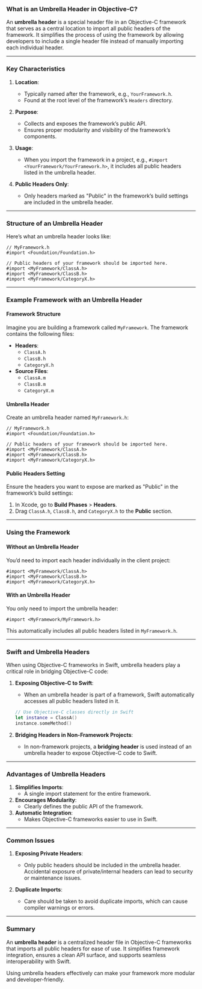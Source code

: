 ### **What is an Umbrella Header in Objective-C?**

An **umbrella header** is a special header file in an Objective-C framework that serves as a central location to import all public headers of the framework. It simplifies the process of using the framework by allowing developers to include a single header file instead of manually importing each individual header.

---

### **Key Characteristics**

1. **Location**:
   - Typically named after the framework, e.g., `YourFramework.h`.
   - Found at the root level of the framework’s `Headers` directory.

2. **Purpose**:
   - Collects and exposes the framework’s public API.
   - Ensures proper modularity and visibility of the framework’s components.

3. **Usage**:
   - When you import the framework in a project, e.g., `#import <YourFramework/YourFramework.h>`, it includes all public headers listed in the umbrella header.

4. **Public Headers Only**:
   - Only headers marked as "Public" in the framework’s build settings are included in the umbrella header.

---

### **Structure of an Umbrella Header**

Here’s what an umbrella header looks like:

```objc
// MyFramework.h
#import <Foundation/Foundation.h>

// Public headers of your framework should be imported here.
#import <MyFramework/ClassA.h>
#import <MyFramework/ClassB.h>
#import <MyFramework/CategoryX.h>
```

---

### **Example Framework with an Umbrella Header**

#### **Framework Structure**

Imagine you are building a framework called `MyFramework`. The framework contains the following files:

- **Headers**:
  - `ClassA.h`
  - `ClassB.h`
  - `CategoryX.h`
- **Source Files**:
  - `ClassA.m`
  - `ClassB.m`
  - `CategoryX.m`

#### **Umbrella Header**

Create an umbrella header named `MyFramework.h`:

```objc
// MyFramework.h
#import <Foundation/Foundation.h>

// Public headers of your framework should be imported here.
#import <MyFramework/ClassA.h>
#import <MyFramework/ClassB.h>
#import <MyFramework/CategoryX.h>
```

#### **Public Headers Setting**

Ensure the headers you want to expose are marked as "Public" in the framework’s build settings:

1. In Xcode, go to **Build Phases** > **Headers**.
2. Drag `ClassA.h`, `ClassB.h`, and `CategoryX.h` to the **Public** section.

---

### **Using the Framework**

#### **Without an Umbrella Header**
You’d need to import each header individually in the client project:

```objc
#import <MyFramework/ClassA.h>
#import <MyFramework/ClassB.h>
#import <MyFramework/CategoryX.h>
```

#### **With an Umbrella Header**
You only need to import the umbrella header:

```objc
#import <MyFramework/MyFramework.h>
```

This automatically includes all public headers listed in `MyFramework.h`.

---

### **Swift and Umbrella Headers**

When using Objective-C frameworks in Swift, umbrella headers play a critical role in bridging Objective-C code:

1. **Exposing Objective-C to Swift**:
   - When an umbrella header is part of a framework, Swift automatically accesses all public headers listed in it.

   ```swift
   // Use Objective-C classes directly in Swift
   let instance = ClassA()
   instance.someMethod()
   ```

2. **Bridging Headers in Non-Framework Projects**:
   - In non-framework projects, a **bridging header** is used instead of an umbrella header to expose Objective-C code to Swift.

---

### **Advantages of Umbrella Headers**

1. **Simplifies Imports**:
   - A single import statement for the entire framework.
2. **Encourages Modularity**:
   - Clearly defines the public API of the framework.
3. **Automatic Integration**:
   - Makes Objective-C frameworks easier to use in Swift.

---

### **Common Issues**

1. **Exposing Private Headers**:
   - Only public headers should be included in the umbrella header. Accidental exposure of private/internal headers can lead to security or maintenance issues.

2. **Duplicate Imports**:
   - Care should be taken to avoid duplicate imports, which can cause compiler warnings or errors.

---

### **Summary**

An **umbrella header** is a centralized header file in Objective-C frameworks that imports all public headers for ease of use. It simplifies framework integration, ensures a clean API surface, and supports seamless interoperability with Swift. 

Using umbrella headers effectively can make your framework more modular and developer-friendly.
